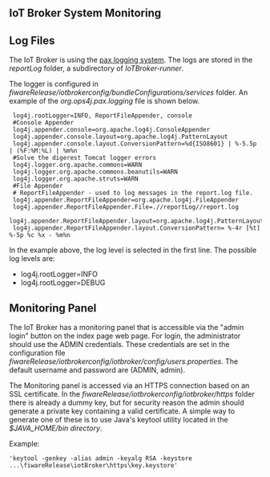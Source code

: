 IoT Broker System Monitoring
---

Log Files
----

The IoT Broker is using the [pax logging system](https://ops4j1.jira.com/wiki/display/paxlogging/Pax+Logging).
The logs are stored in the *reportLog* folder, a subdirectory of *IoTBroker-runner*.

The logger is configured in  *fiwareRelease/iotbrokerconfig/bundleConfigurations/services* folder. An example of the *org.ops4j.pax.logging* file is shown below.

```
 log4j.rootLogger=INFO, ReportFileAppender, console
 #Console Appender 
 log4j.appender.console=org.apache.log4j.ConsoleAppender
 log4j.appender.console.layout=org.apache.log4j.PatternLayout
 log4j.appender.console.layout.ConversionPattern=%d{ISO8601} | %-5.5p | (%F:%M:%L) | %m%n
 #Solve the digerest Tomcat logger errors
 log4j.logger.org.apache.commons=WARN
 log4j.logger.org.apache.commons.beanutils=WARN
 log4j.logger.org.apache.struts=WARN
 #File Appender
 # ReportFileAppender - used to log messages in the report.log file.
 log4j.appender.ReportFileAppender=org.apache.log4j.FileAppender
 log4j.appender.ReportFileAppender.File=.//reportLog//report.log
 log4j.appender.ReportFileAppender.layout=org.apache.log4j.PatternLayout
 log4j.appender.ReportFileAppender.layout.ConversionPattern= %-4r [%t] %-5p %c %x - %m%n
```

In the example above, the log level is selected in the first line. The possible log levels are:

* log4j.rootLogger=INFO
* log4j.rootLogger=DEBUG

Monitoring Panel
----

The IoT Broker has a monitoring panel that is accessible via the "admin login" button on the index page web page. For login, the administrator should use the ADMIN credentials. These credentials are set in the configuration file *fiwareRelease/iotbrokerconfig/iotbroker/config/users.properties*. The default username and password are (ADMIN, admin). 

The Monitoring panel is accessed via an HTTPS connection based on an SSL certificate. In the *fiwareRelease/iotbrokerconfig/iotbroker/https* folder there is already a dummy key, but for security reason the admin should generate a private key containing a valid certificate. A simple way to generate one of these is to use Java's keytool utility located in the *$JAVA_HOME/bin directory*.

Example:
```
'keytool -genkey -alias admin -keyalg RSA -keystore ...\fiwareRelease\iotBroker\https\key.keystore'
